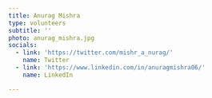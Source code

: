 ```yaml
---
title: Anurag Mishra
type: volunteers
subtitle: ''
photo: anurag_mishra.jpg
socials:
  - link: 'https://twitter.com/mishr_a_nurag/'
    name: Twitter
  - link: 'https://www.linkedin.com/in/anuragmishra06/'
    name: LinkedIn

---
```



